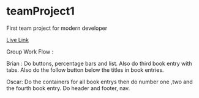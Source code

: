 # teamProject1
First team project for modern developer


[Live Link](https://oscarrobertrodriguez.github.io/teamProject1/)


Group Work Flow :

Brian : Do buttons, percentage bars and list. Also do third book entry with tabs. Also do the follow button below the titles in book entries.

Oscar: Do the containers for all book entrys then do number one ,two and the fourth book entry. Do header and footer, nav.

